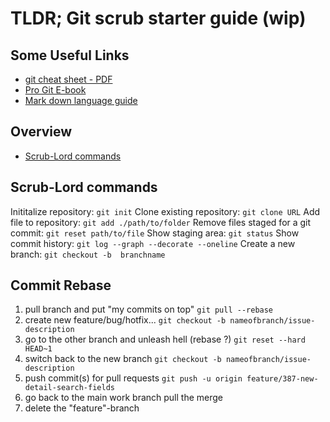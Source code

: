 # TLDR; Git scrub starter guide (wip)

## Some Useful Links

* [git cheat sheet - PDF](https://services.github.com/on-demand/downloads/github-git-cheat-sheet.pdf)
* [Pro Git E-book](https://git-scm.com/book/en/v2)
* [Mark down language guide](https://guides.github.com/features/mastering-markdown/)

## Overview
* [Scrub-Lord commands](#scrub-lord-commands)

## Scrub-Lord commands
Inititalize repository: `git init`
Clone existing repository: `git clone URL`
Add file to repository: `git add ./path/to/folder`
Remove files staged for a git commit: `git reset path/to/file`
Show staging area: `git status`
Show commit history: `git log --graph --decorate --oneline`
Create a new branch: `git checkout -b  branchname`

## Commit Rebase

1. pull branch and put "my commits on top" `git pull --rebase`
1. create new feature/bug/hotfix... `git checkout -b nameofbranch/issue-description`
1. go to the other branch and unleash hell (rebase ?) `git reset --hard HEAD~1`
1. switch back to the new branch `git checkout -b nameofbranch/issue-description`
1. push commit(s) for pull requests `git push -u origin feature/387-new-detail-search-fields`
1. go back to the main work branch pull the merge
1. delete the "feature"-branch
